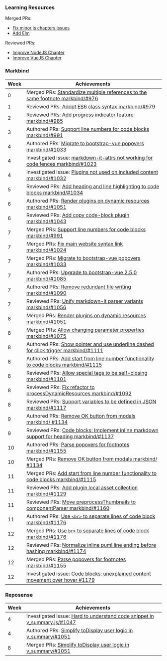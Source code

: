 ### Learning Resources

Merged PRs:

- [Fix minor js chapters issues](https://github.com/se-edu/learningresources/pull/136)
- [Add Elm](https://github.com/se-edu/learningresources/pull/158)

Reviewed PRs:

- [Improve NodeJS Chapter](https://github.com/se-edu/learningresources/pull/182)
- [Improve VueJS Chapter](https://github.com/se-edu/learningresources/pull/143)


### Markbind

Week | Achievements
---- | ------------
0 | Merged PRs: [Standardize multiple references to the same footnote markbind/#976](https://github.com/MarkBind/markbind/pull/976)
1 | Reviewed PRs: [Adopt ES6 class syntax markbind/#979](https://github.com/MarkBind/markbind/pull/979)
2 | Reviewed PRs: [Add progress indicator feature markbind/#985](https://github.com/MarkBind/markbind/pull/985)
3 | Authored PRs: [Support line numbers for code blocks markbind/#991](https://github.com/MarkBind/markbind/pull/991)
4 | Authored PRs: [Migrate to bootstrap-vue popovers markbind/#1033](https://github.com/MarkBind/markbind/pull/1033)
4 | Investigated issue: [markdown-it-attrs not working for code fences markbind/#1023](https://github.com/MarkBind/markbind/issues/1023)
4 | Investigated issue: [Plugins not used on included content markbind/#1032](https://github.com/MarkBind/markbind/issues/1032)
5 | Reviewed PRs: [Add heading and line highlighting to code blocks markbind/#1034](https://github.com/MarkBind/markbind/pull/1034)
6 | Authored PRs: [Render plugins on dynamic resources markbind/#1051](https://github.com/MarkBind/markbind/pull/1051)
6 | Reviewed PRs: [Add copy code-block plugin markbind/#1043](https://github.com/MarkBind/markbind/pull/1043)
7 | Merged PRs: [Support line numbers for code blocks markbind/#991](https://github.com/MarkBind/markbind/pull/991)
7 | Merged PRs: [Fix main website syntax link markbind/#1024](https://github.com/MarkBind/markbind/pull/1024)
7 | Merged PRs: [Migrate to bootstrap-vue popovers markbind/#1033](https://github.com/MarkBind/markbind/pull/1033)
7 | Authored PRs: [Upgrade to bootstrap-vue 2.5.0 markbind/#1085](https://github.com/MarkBind/markbind/pull/1085)
7 | Authored PRs: [Remove redundant file writing markbind/#1090](https://github.com/MarkBind/markbind/pull/1090)
7 | Reviewed PRs: [Unify markdown-it parser variants markbind/#1056](https://github.com/MarkBind/markbind/pull/1056)
8 | Merged PRs: [Render plugins on dynamic resources markbind/#1051](https://github.com/MarkBind/markbind/pull/1051)
8 | Merged PRs: [Allow changing parameter properties markbind/#1075](https://github.com/MarkBind/markbind/pull/1075)
8 | Authored PRs: [Show pointer and use underline dashed for click trigger markbind/#1111](https://github.com/MarkBind/markbind/pull/1111)
8 | Authored PRs: [Add start from line number functionality to code blocks markbind/#1115](https://github.com/MarkBind/markbind/pull/1115)
8 | Reviewed PRs: [Allow special tags to be self-closing markbind/#1101](https://github.com/MarkBind/markbind/pull/1101)
8 | Reviewed PRs: [Fix refactor to processDynamicResources markbind/#1092](https://github.com/MarkBind/markbind/pull/1092)
8 | Reviewed PRs: [Support variables to be defined in JSON markbind/#1117](https://github.com/MarkBind/markbind/pull/1117)
9 | Authored PRs: [Remove OK button from modals markbind/ #1134](https://github.com/MarkBind/markbind/pull/1134)
9 | Reviewed PRs: [Code blocks: Implement inline markdown support for heading markbind/#1137](https://github.com/MarkBind/markbind/pull/1137)
10 | Authored PRs: [Parse popovers for footnotes markbind/#1155](https://github.com/MarkBind/markbind/pull/1155)
10 | Merged PRs: [Remove OK button from modals markbind/ #1134](https://github.com/MarkBind/markbind/pull/1134)
11 | Merged PRs: [Add start from line number functionality to code blocks markbind/#1115](https://github.com/MarkBind/markbind/pull/1115)
11 | Reviewed PRs: [Add plugin local asset collection markbind/#1129](https://github.com/MarkBind/markbind/pull/1129)
11 | Reviewed PRs: [Move preprocessThumbnails to componentParser markbind/#1160](https://github.com/MarkBind/markbind/pull/1160)
11 | Authored PRs: [Use `<br>` to separate lines of code block markbind/#1176](https://github.com/MarkBind/markbind/pull/1176)
12 | Merged PRs: [Use `br>` to separate lines of code block markbind/#1176](https://github.com/MarkBind/markbind/pull/1176)
12 | Reviewed PRs: [Normalize inline puml line ending before hashing markbind/#1174](https://github.com/MarkBind/markbind/pull/1174)
12 | Merged PRs: [Parse popovers for footnotes markbind/#1155](https://github.com/MarkBind/markbind/pull/1155)
12 | Investigated issue: [Code blocks: unexplained content movement over hover #1179](https://github.com/MarkBind/markbind/issues/1179)

### Reposense

Week | Achievements
---- | ------------
4 | Investigated issue: [Hard to understand code snippet in v_summary.js/#1047](https://github.com/reposense/RepoSense/issues/1047)
4 | Authored PRs: [Simplify toDisplay user logic in v_summary/#1051](https://github.com/reposense/RepoSense/pull/1051)
8 | Merged PRs: [Simplify toDisplay user logic in v_summary/#1051](https://github.com/reposense/RepoSense/pull/1051)

